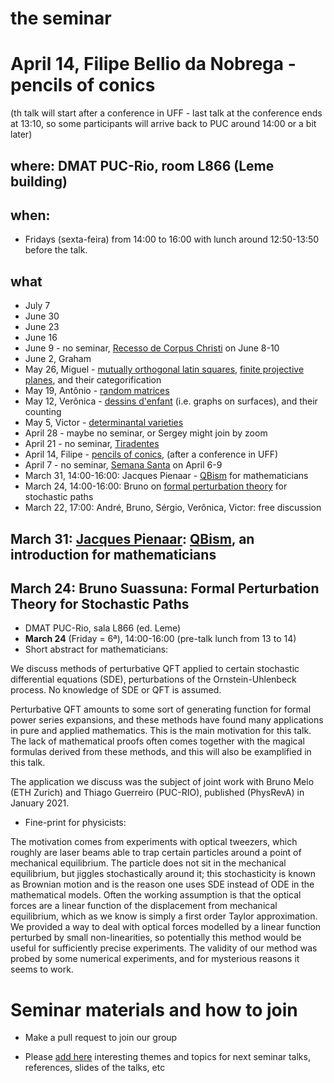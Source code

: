 # the seminar

# April 14, Filipe Bellio da Nobrega - pencils of conics

(th talk will start after a conference in UFF - last talk at the conference ends at 13:10,
so some participants will arrive back to PUC around 14:00 or a bit later)


## where: DMAT PUC-Rio, room L866 (Leme building)
## when:
  - Fridays (sexta-feira) from 14:00 to 16:00 with lunch around 12:50-13:50 before the talk.

## what

- July 7
- June 30
- June 23
- June 16
- June 9 - no seminar, [Recesso de Corpus Christi](http://www.puc-rio.br/sobrepuc/depto/dar/calendario/#calendario_feriados) on June 8-10
- June 2, Graham
- May 26, Miguel - [mutually orthogonal latin squares](https://en.wikipedia.org/wiki/Mutually_orthogonal_Latin_squares), [finite projective planes](https://en.wikipedia.org/wiki/Projective_plane#Finite_projective_planes), and their categorification
- May 19, Antônio - [random matrices](https://en.wikipedia.org/wiki/Random_matrix)
- May 12, Verônica - [dessins d'enfant](https://en.wikipedia.org/wiki/Dessin_d'enfant) (i.e. graphs on surfaces), and their counting
- May 5, Victor - [determinantal varieties](https://en.wikipedia.org/wiki/Determinantal_variety)
- April 28 - maybe no seminar, or Sergey might join by zoom
- April 21 - no seminar, [Tiradentes](http://www.puc-rio.br/sobrepuc/depto/dar/calendario/#calendario_feriados)
- April 14, Filipe - [pencils of conics](https://en.wikipedia.org/wiki/Pencil_(geometry)), (after a conference in UFF)
- April 7 - no seminar, [Semana Santa](http://www.puc-rio.br/sobrepuc/depto/dar/calendario/#calendario_feriados) on April 6-9
- March 31, 14:00-16:00: Jacques Pienaar - [QBism](https://en.wikipedia.org/wiki/Quantum_Bayesianism) for mathematicians
- March 24, 14:00-16:00:  Bruno on [formal perturbation theory](https://en.wikipedia.org/wiki/Perturbation_theory) for stochastic paths
- March 22, 17:00:  André, Bruno, Sérgio, Verônica, Victor:   free discussion



## March 31: [**Jacques Pienaar**](https://www.jaypienaar.com): [QBism](http://www.physics.umb.edu/Research/QBism/), an introduction for mathematicians

## March 24: **Bruno Suassuna**: Formal Perturbation Theory for Stochastic Paths
- DMAT PUC-Rio, sala L866 (ed. Leme)
- **March 24** (Friday = 6ª), 14:00-16:00 (pre-talk lunch from 13 to 14)
- Short abstract for mathematicians:

We discuss methods of perturbative QFT applied to certain stochastic differential equations (SDE), perturbations of the Ornstein-Uhlenbeck process. No knowledge of SDE or QFT is assumed.

Perturbative QFT amounts to some sort of generating function for formal power series expansions, and these methods have found many applications in pure and applied mathematics. This is the main motivation for this talk. The lack of mathematical proofs often comes together with the magical formulas derived from these methods, and this will also be examplified in this talk. 

The application we discuss was the subject of joint work with Bruno Melo (ETH Zurich) and Thiago Guerreiro (PUC-RIO), published (PhysRevA) in January 2021.

- Fine-print for physicists:

The motivation comes from experiments with optical tweezers, which roughly are laser beams able to trap certain particles around a point of mechanical equilibrium. The particle does not sit in the mechanical equilibrium, but jiggles stochastically around it; this stochasticity is known as Brownian motion and is the reason one uses SDE instead of ODE in the mathematical models. Often the working assumption is that the optical forces are a linear function of the displacement from mechanical equilibrium, which as we know is simply a first order Taylor approximation. We provided a way to deal with optical forces modelled by a linear function perturbed by small non-linearities, so potentially this method would be useful for sufficiently precise experiments. The validity of our method was probed by some numerical experiments, and for mysterious reasons it seems to work.

# Seminar materials and how to join

- Make a pull request to join our group

- Please [add here](https://github.com/sergunchik/seminario/blob/master/topics.md)
interesting themes and topics for next seminar talks, references, slides of the talks, etc


